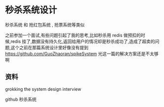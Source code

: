 # 秒杀系统设计

秒杀系统 和 抢红包系统 , 抢票系统等类似

之前参加一个面试,有些问题引起了我的思考,比如秒杀用 redis 做预扣的时候,redis 挂了,数据没有持久化,返回给用户的情况却是秒杀成功了,造成了超卖的问题,这个之前在那篇系统设计里好像没有提到
https://github.com/GuoZhaoran/spikeSystem
光这一篇的解决方案还是不太够啊


## 资料
grokking the system design interview

github 秒杀系统